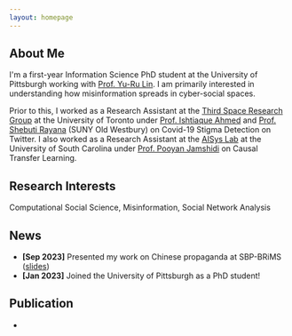 ```yaml
---
layout: homepage
---
```


## About Me

I'm a first-year Information Science PhD student at the University of Pittsburgh working with [Prof. Yu-Ru Lin](http://www.yurulin.com/). I am primarily interested in understanding how misinformation spreads in cyber-social spaces.

Prior to this, I worked as a Research Assistant at the [Third Space Research Group](https://thirdspace.toronto.edu/) at the University of Toronto under [Prof. Ishtiaque Ahmed](https://www.ishtiaque.net/) and [Prof. Shebuti Rayana](http://shebuti.com/) (SUNY Old Westbury) on Covid-19 Stigma Detection on Twitter. I also worked as a Research Assistant at the [AISys Lab](https://github.com/softsys4ai) at the University of South Carolina under [Prof. Pooyan Jamshidi](https://pooyanjamshidi.github.io/) on Causal Transfer Learning.  


## Research Interests

Computational Social Science, Misinformation, Social Network Analysis

## News

- **[Sep 2023]** Presented my work on Chinese propaganda at SBP-BRiMS ([slides](https://docs.google.com/presentation/d/1XNk2TvF_07_hZg5NVqkDzxOuJ7WfJOvZDoB-0C9dXyE/edit?usp=sharing))
- **[Jan 2023]** Joined the University of Pittsburgh as a PhD student!

## Publication

- 

<!-- {% include_relative _includes/publications.md %} --> 

<!-- {% include_relative _includes/services.md %} -->
